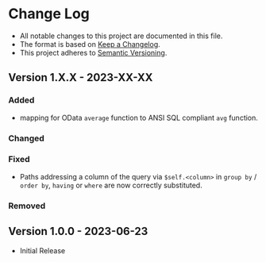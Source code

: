 # Change Log

- All notable changes to this project are documented in this file.
- The format is based on [Keep a Changelog](http://keepachangelog.com/).
- This project adheres to [Semantic Versioning](http://semver.org/).

## Version 1.X.X - 2023-XX-XX

### Added

- mapping for OData `average` function to ANSI SQL compliant `avg` function.

### Changed

### Fixed

- Paths addressing a column of the query via `$self.<column>` in `group by` / `order by`, `having` or `where`
  are now correctly substituted.

### Removed

## Version 1.0.0 - 2023-06-23

- Initial Release